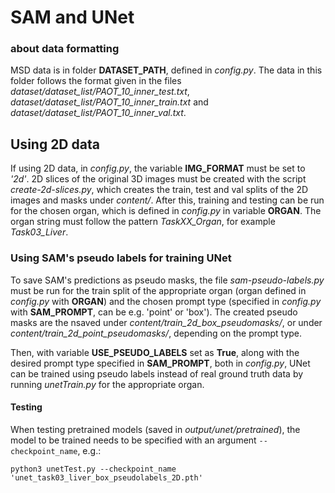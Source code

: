 # SAM and UNet

### about data formatting 

MSD data is in folder **DATASET_PATH**, defined in *config.py*. The data in this folder follows the format given in the files *dataset/dataset_list/PAOT_10_inner_test.txt*, *dataset/dataset_list/PAOT_10_inner_train.txt* and *dataset/dataset_list/PAOT_10_inner_val.txt*.


## Using 2D data

If using 2D data, in *config.py*, the variable **IMG_FORMAT** must be set to *'2d'*. 2D slices of the original 3D images must be created with the script *create-2d-slices.py*, which creates the train, test and val splits of the 2D images and masks under *content/*. After this, training and testing can be run for the chosen organ, which is defined in *config.py* in variable **ORGAN**. The organ string must follow the pattern *TaskXX_Organ*, for example *Task03_Liver*.

<!-- ### N worst, N random or all train images (2D)

The training data to be used is defined in *config.py* with variables **TRAIN_DATA** and **N_TRAIN_SAMPLES**. The value for **TRAIN_DATA** is chosen from the list **TRAIN_DATA_LIST = ['all', 'n_random', 'n_worst']**, which contains three options: using all training images, using N random images or N worst performing training images (ranked by SAM inference with point prompt). The variable **N_TRAIN_SAMPLES** defines N; how many training images are included in N worst or N random.

Training is then simply done by ```python3 unetTrain.py``` -->

### Using SAM's pseudo labels for training UNet

To save SAM's predictions as pseudo masks, the file *sam-pseudo-labels.py* must be run for the train split of the appropriate organ (organ defined in *config.py* with **ORGAN**) and the chosen prompt type (specified in *config.py* with **SAM_PROMPT**, can be e.g. 'point' or 'box'). The created pseudo masks are the nsaved  under *content/train_2d_box_pseudomasks/*, or  under *content/train_2d_point_pseudomasks/*, depending on the prompt type.

Then, with variable **USE_PSEUDO_LABELS** set as **True**, along with the desired prompt type specified in **SAM_PROMPT**, both in *config.py*, UNet can be trained using pseudo labels instead of real ground truth data by running *unetTrain.py* for the appropriate organ.

#### Testing

When testing pretrained models (saved in *output/unet/pretrained*), the model to be trained needs to be specified with an argument ```--checkpoint_name```, e.g.:

```python3 unetTest.py --checkpoint_name 'unet_task03_liver_box_pseudolabels_2D.pth'```
